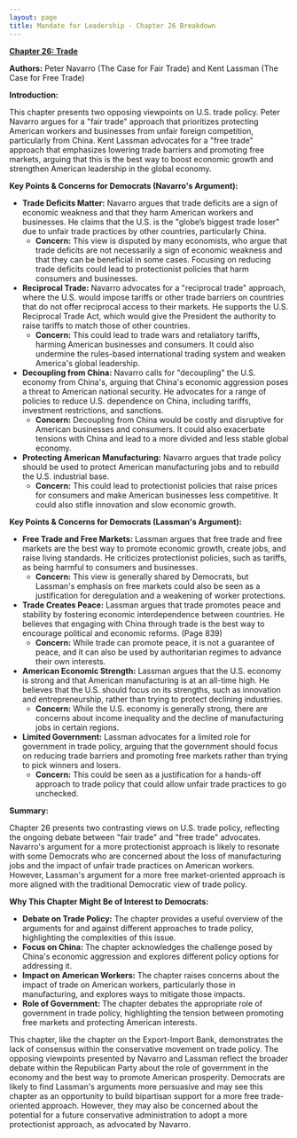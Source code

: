 ```yaml
---
layout: page
title: Mandate for Leadership - Chapter 26 Breakdown
---
```


**[Chapter 26: Trade](../../documents/project_2025_chapters/chapter_26.pdf)**

**Authors:** Peter Navarro (The Case for Fair Trade) and Kent Lassman (The Case for Free Trade)

**Introduction:**

This chapter presents two opposing viewpoints on U.S. trade policy. Peter Navarro argues for a "fair trade" approach that prioritizes protecting American workers and businesses from unfair foreign competition, particularly from China. Kent Lassman advocates for a "free trade" approach that emphasizes lowering trade barriers and promoting free markets, arguing that this is the best way to boost economic growth and strengthen American leadership in the global economy.

**Key Points & Concerns for Democrats (Navarro's Argument):**

* **Trade Deficits Matter:** Navarro argues that trade deficits are a sign of economic weakness and that they harm American workers and businesses. He claims that the U.S. is the "globe’s biggest trade loser" due to unfair trade practices by other countries, particularly China.
    * **Concern:** This view is disputed by many economists, who argue that trade deficits are not necessarily a sign of economic weakness and that they can be beneficial in some cases. Focusing on reducing trade deficits could lead to protectionist policies that harm consumers and businesses.
* **Reciprocal Trade:** Navarro advocates for a "reciprocal trade" approach, where the U.S. would impose tariffs or other trade barriers on countries that do not offer reciprocal access to their markets. He supports the U.S. Reciprocal Trade Act, which would give the President the authority to raise tariffs to match those of other countries.
    * **Concern:** This could lead to trade wars and retaliatory tariffs, harming American businesses and consumers. It could also undermine the rules-based international trading system and weaken America's global leadership.
* **Decoupling from China:** Navarro calls for "decoupling" the U.S. economy from China's, arguing that China's economic aggression poses a threat to American national security. He advocates for a range of policies to reduce U.S. dependence on China, including tariffs, investment restrictions, and sanctions.
    * **Concern:** Decoupling from China would be costly and disruptive for American businesses and consumers. It could also exacerbate tensions with China and lead to a more divided and less stable global economy.
* **Protecting American Manufacturing:** Navarro argues that trade policy should be used to protect American manufacturing jobs and to rebuild the U.S. industrial base.
    * **Concern:** This could lead to protectionist policies that raise prices for consumers and make American businesses less competitive. It could also stifle innovation and slow economic growth.

**Key Points & Concerns for Democrats (Lassman's Argument):**

* **Free Trade and Free Markets:** Lassman argues that free trade and free markets are the best way to promote economic growth, create jobs, and raise living standards. He criticizes protectionist policies, such as tariffs, as being harmful to consumers and businesses.
    * **Concern:** This view is generally shared by Democrats, but Lassman's emphasis on free markets could also be seen as a justification for deregulation and a weakening of worker protections.
* **Trade Creates Peace:** Lassman argues that trade promotes peace and stability by fostering economic interdependence between countries. He believes that engaging with China through trade is the best way to encourage political and economic reforms. (Page 839)
    * **Concern:** While trade can promote peace, it is not a guarantee of peace, and it can also be used by authoritarian regimes to advance their own interests.
* **American Economic Strength:** Lassman argues that the U.S. economy is strong and that American manufacturing is at an all-time high. He believes that the U.S. should focus on its strengths, such as innovation and entrepreneurship, rather than trying to protect declining industries.
    * **Concern:** While the U.S. economy is generally strong, there are concerns about income inequality and the decline of manufacturing jobs in certain regions.
* **Limited Government:** Lassman advocates for a limited role for government in trade policy, arguing that the government should focus on reducing trade barriers and promoting free markets rather than trying to pick winners and losers.
    * **Concern:** This could be seen as a justification for a hands-off approach to trade policy that could allow unfair trade practices to go unchecked.

**Summary:**

Chapter 26 presents two contrasting views on U.S. trade policy, reflecting the ongoing debate between "fair trade" and "free trade" advocates. Navarro's argument for a more protectionist approach is likely to resonate with some Democrats who are concerned about the loss of manufacturing jobs and the impact of unfair trade practices on American workers. However, Lassman's argument for a more free market-oriented approach is more aligned with the traditional Democratic view of trade policy.

**Why This Chapter Might Be of Interest to Democrats:**

* **Debate on Trade Policy:** The chapter provides a useful overview of the arguments for and against different approaches to trade policy, highlighting the complexities of this issue.
* **Focus on China:** The chapter acknowledges the challenge posed by China's economic aggression and explores different policy options for addressing it.
* **Impact on American Workers:** The chapter raises concerns about the impact of trade on American workers, particularly those in manufacturing, and explores ways to mitigate those impacts.
* **Role of Government:** The chapter debates the appropriate role of government in trade policy, highlighting the tension between promoting free markets and protecting American interests.

This chapter, like the chapter on the Export-Import Bank, demonstrates the lack of consensus within the conservative movement on trade policy. The opposing viewpoints presented by Navarro and Lassman reflect the broader debate within the Republican Party about the role of government in the economy and the best way to promote American prosperity. Democrats are likely to find Lassman's arguments more persuasive and may see this chapter as an opportunity to build bipartisan support for a more free trade-oriented approach. However, they may also be concerned about the potential for a future conservative administration to adopt a more protectionist approach, as advocated by Navarro. 
